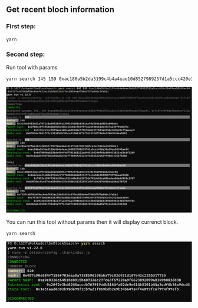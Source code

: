## Get recent bloch information

### First step:

```bash
yarn
```

### Second step:

Run tool with params

```bash
yarn search 145 159 0xac180a5b2da3199c4b4a4eae10d8527989257d1a5ccc420e39a99ea58245ac04 0xf157c4870daf8ac0eaf632ac256d1653cd37ec805e4ad7866d7d7a046c2faba1
```

![Alt text](./with-params.png?raw=true)

You can run this tool without params then it will display currenct block.
```bash
yarn search
```

![Alt text](./current-block.png?raw=true)


